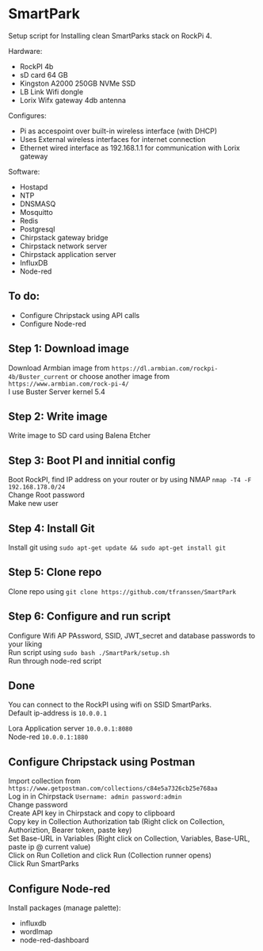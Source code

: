 # SmartPark

Setup script for Installing clean SmartParks stack on RockPi 4.

Hardware:
 * RockPI 4b
 * sD card 64 GB
 * Kingston A2000 250GB NVMe SSD
 * LB Link Wifi dongle
 * Lorix Wifx gateway 4db antenna

Configures:
 * Pi as accespoint over built-in wireless interface (with DHCP)
 * Uses External wireless interfaces for internet connection
 * Ethernet wired interface as 192.168.1.1 for communication with Lorix gateway
 
Software:
 * Hostapd
 * NTP
 * DNSMASQ
 * Mosquitto
 * Redis
 * Postgresql
 * Chirpstack gateway bridge
 * Chirpstack network server
 * Chirpstack application server
 * InfluxDB 
 * Node-red

## To do:
* Configure Chripstack using API calls
* Configure Node-red

## Step 1: Download image
Download Armbian image from `https://dl.armbian.com/rockpi-4b/Buster_current` or choose another image from `https://www.armbian.com/rock-pi-4/`  
I use Buster Server kernel 5.4

## Step 2: Write image
Write image to SD card using Balena Etcher

## Step 3: Boot PI and innitial config
Boot RockPI, find IP address on your router or by using NMAP `nmap -T4 -F 192.168.178.0/24`  
Change Root password  
Make new user

## Step 4: Install Git
Install git using `sudo apt-get update && sudo apt-get install git`

## Step 5: Clone repo
Clone repo using `git clone https://github.com/tfranssen/SmartPark` 

## Step 6:  Configure and run script
Configure Wifi AP PAssword, SSID, JWT_secret and database passwords to your liking  
Run script using `sudo bash ./SmartPark/setup.sh`  
Run through node-red script

## Done
You can connect to the RockPI using wifi on SSID SmartParks.  
Default ip-address is `10.0.0.1`  
  
Lora Application server `10.0.0.1:8080`  
Node-red `10.0.0.1:1880`

## Configure Chripstack using Postman
Import collection from `https://www.getpostman.com/collections/c84e5a7326cb25e768aa`  
Log in in Chirpstack `Username: admin password:admin`  
Change password  
Create API key in Chirpstack and copy to clipboard  
Copy key in Collection Authorization tab (Right click on Collection, Authoriztion, Bearer token, paste key)  
Set Base-URL in Variables (Right click on Collection, Variables, Base-URL, paste ip @ current value)  
Click on Run Colletion and click Run  (Collection runner opens)  
Click Run SmartParks  

## Configure Node-red
Install packages (manage palette):
* influxdb
* wordlmap
* node-red-dashboard


